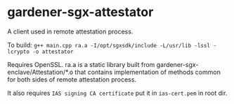 # gardener-sgx-attestator

A client used in remote attestation process.

To build: `g++ main.cpp ra.a -I/opt/sgxsdk/include -L/usr/lib -lssl -lcrypto -o attestator`

Requires OpenSSL. ra.a is a static library built from gardener-sgx-enclave/Attestation/*.o that contains implementation of methods common for both sides of remote attestation process.

It also requires `IAS signing CA certificate` put it in `ias-cert.pem` in root dir.
